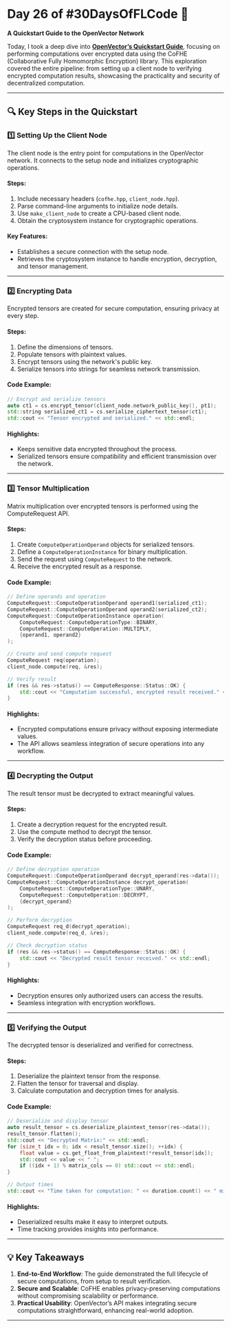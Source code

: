 # **Day 26 of #30DaysOfFLCode** 🚀  
**A Quickstart Guide to the OpenVector Network**  

Today, I took a deep dive into [**OpenVector’s Quickstart Guide**](https://openvector.gitbook.io/docs/quick-start/overview), focusing on performing computations over encrypted data using the CoFHE (Collaborative Fully Homomorphic Encryption) library. This exploration covered the entire pipeline: from setting up a client node to verifying encrypted computation results, showcasing the practicality and security of decentralized computation.

---

## **🔍 Key Steps in the Quickstart**

### **1️⃣ Setting Up the Client Node**  
The client node is the entry point for computations in the OpenVector network. It connects to the setup node and initializes cryptographic operations.

#### **Steps**:  
1. Include necessary headers (`cofhe.hpp`, `client_node.hpp`).
2. Parse command-line arguments to initialize node details.
3. Use `make_client_node` to create a CPU-based client node.  
4. Obtain the cryptosystem instance for cryptographic operations.

#### **Key Features**:  
- Establishes a secure connection with the setup node.
- Retrieves the cryptosystem instance to handle encryption, decryption, and tensor management.

---

### **2️⃣ Encrypting Data**  
Encrypted tensors are created for secure computation, ensuring privacy at every step.

#### **Steps**:  
1. Define the dimensions of tensors.  
2. Populate tensors with plaintext values.  
3. Encrypt tensors using the network's public key.  
4. Serialize tensors into strings for seamless network transmission.

#### **Code Example**:
```cpp
// Encrypt and serialize tensors
auto ct1 = cs.encrypt_tensor(client_node.network_public_key(), pt1);
std::string serialized_ct1 = cs.serialize_ciphertext_tensor(ct1);
std::cout << "Tensor encrypted and serialized." << std::endl;
```

#### **Highlights**:  
- Keeps sensitive data encrypted throughout the process.  
- Serialized tensors ensure compatibility and efficient transmission over the network.

---

### **3️⃣ Tensor Multiplication**  
Matrix multiplication over encrypted tensors is performed using the ComputeRequest API.

#### **Steps**:  
1. Create `ComputeOperationOperand` objects for serialized tensors.  
2. Define a `ComputeOperationInstance` for binary multiplication.  
3. Send the request using `ComputeRequest` to the network.  
4. Receive the encrypted result as a response.

#### **Code Example**:
```cpp
// Define operands and operation
ComputeRequest::ComputeOperationOperand operand1(serialized_ct1);
ComputeRequest::ComputeOperationOperand operand2(serialized_ct2);
ComputeRequest::ComputeOperationInstance operation(
    ComputeRequest::ComputeOperationType::BINARY,
    ComputeRequest::ComputeOperation::MULTIPLY,
    {operand1, operand2}
);

// Create and send compute request
ComputeRequest req(operation);
client_node.compute(req, &res);

// Verify result
if (res && res->status() == ComputeResponse::Status::OK) {
    std::cout << "Computation successful, encrypted result received." << std::endl;
}
```

#### **Highlights**:  
- Encrypted computations ensure privacy without exposing intermediate values.  
- The API allows seamless integration of secure operations into any workflow.

---

### **4️⃣ Decrypting the Output**  
The result tensor must be decrypted to extract meaningful values.

#### **Steps**:  
1. Create a decryption request for the encrypted result.  
2. Use the compute method to decrypt the tensor.  
3. Verify the decryption status before proceeding.

#### **Code Example**:
```cpp
// Define decryption operation
ComputeRequest::ComputeOperationOperand decrypt_operand(res->data());
ComputeRequest::ComputeOperationInstance decrypt_operation(
    ComputeRequest::ComputeOperationType::UNARY,
    ComputeRequest::ComputeOperation::DECRYPT,
    {decrypt_operand}
);

// Perform decryption
ComputeRequest req_d(decrypt_operation);
client_node.compute(req_d, &res);

// Check decryption status
if (res && res->status() == ComputeResponse::Status::OK) {
    std::cout << "Decrypted result tensor received." << std::endl;
}
```

#### **Highlights**:  
- Decryption ensures only authorized users can access the results.  
- Seamless integration with encryption workflows.

---

### **5️⃣ Verifying the Output**  
The decrypted tensor is deserialized and verified for correctness.

#### **Steps**:  
1. Deserialize the plaintext tensor from the response.  
2. Flatten the tensor for traversal and display.  
3. Calculate computation and decryption times for analysis.

#### **Code Example**:
```cpp
// Deserialize and display tensor
auto result_tensor = cs.deserialize_plaintext_tensor(res->data());
result_tensor.flatten();
std::cout << "Decrypted Matrix:" << std::endl;
for (size_t idx = 0; idx < result_tensor.size(); ++idx) {
    float value = cs.get_float_from_plaintext(*result_tensor[idx]);
    std::cout << value << " ";
    if ((idx + 1) % matrix_cols == 0) std::cout << std::endl;
}

// Output times
std::cout << "Time taken for computation: " << duration.count() << " microseconds." << std::endl;
```

#### **Highlights**:  
- Deserialized results make it easy to interpret outputs.  
- Time tracking provides insights into performance.

---

## **💡 Key Takeaways**

1. **End-to-End Workflow**: The guide demonstrated the full lifecycle of secure computations, from setup to result verification.  
2. **Secure and Scalable**: CoFHE enables privacy-preserving computations without compromising scalability or performance.  
3. **Practical Usability**: OpenVector’s API makes integrating secure computations straightforward, enhancing real-world adoption.

---
